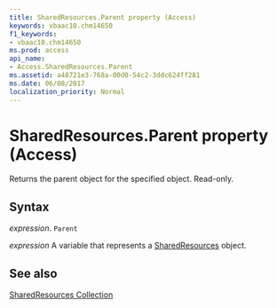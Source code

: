 ```yaml
---
title: SharedResources.Parent property (Access)
keywords: vbaac10.chm14650
f1_keywords:
- vbaac10.chm14650
ms.prod: access
api_name:
- Access.SharedResources.Parent
ms.assetid: a48721e3-768a-00d0-54c2-3ddc624ff281
ms.date: 06/08/2017
localization_priority: Normal
---
```



# SharedResources.Parent property (Access)

Returns the parent object for the specified object. Read-only.


## Syntax

_expression_. `Parent`

_expression_ A variable that represents a [SharedResources](Access.SharedResources.md) object.


## See also


[SharedResources Collection](Access.SharedResources.md)

